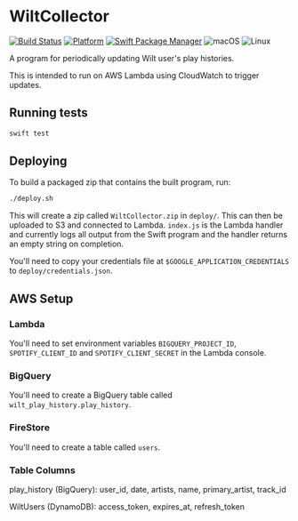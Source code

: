 # WiltCollector

[![Build Status](https://travis-ci.org/oliveroneill/WiltCollector.svg?branch=master)](https://travis-ci.org/oliveroneill/WiltCollector)
[![Platform](https://img.shields.io/badge/Swift-4.1-orange.svg)](https://img.shields.io/badge/Swift-4.1-orange.svg)
[![Swift Package Manager](https://img.shields.io/badge/spm-compatible-brightgreen.svg?style=flat)](https://swift.org/package-manager)
![macOS](https://img.shields.io/badge/os-macOS-green.svg?style=flat)
![Linux](https://img.shields.io/badge/os-linux-green.svg?style=flat)


A program for periodically updating Wilt user's play histories.

This is intended to run on AWS Lambda using CloudWatch to trigger updates.

## Running tests
```bash
swift test
```

## Deploying
To build a packaged zip that contains the built program, run:
```bash
./deploy.sh
```
This will create a zip called `WiltCollector.zip` in `deploy/`.
This can then be uploaded to S3 and connected to Lambda. `index.js` is the
Lambda handler and currently logs all output from the Swift program and the
handler returns an empty string on completion.

You'll need to copy your credentials file at `$GOOGLE_APPLICATION_CREDENTIALS`
to `deploy/credentials.json`.


## AWS Setup
### Lambda
You'll need to set environment variables `BIGQUERY_PROJECT_ID`,
`SPOTIFY_CLIENT_ID` and `SPOTIFY_CLIENT_SECRET` in the Lambda console.

### BigQuery
You'll need to create a BigQuery table called `wilt_play_history.play_history`.

### FireStore
You'll need to create a table called `users`.

### Table Columns
play_history (BigQuery): user_id, date, artists, name, primary_artist, track_id

WiltUsers (DynamoDB): access_token, expires_at, refresh_token
